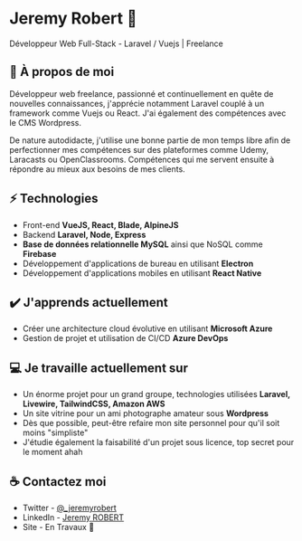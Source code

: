 # Jeremy Robert 👋
Développeur Web Full-Stack - Laravel / Vuejs | Freelance

## 📘 À propos de moi
Développeur web freelance, passionné et continuellement en quête de nouvelles connaissances, j'apprécie notamment Laravel couplé à un framework comme Vuejs ou React. J'ai également des compétences avec le CMS Wordpress.

De nature autodidacte, j'utilise une bonne partie de mon temps libre afin de perfectionner mes compétences sur des plateformes comme Udemy, Laracasts ou OpenClassrooms. Compétences qui me servent ensuite à répondre au mieux aux besoins de mes clients.

## ⚡ Technologies
- Front-end **VueJS, React, Blade, AlpineJS**
- Backend **Laravel, Node, Express**
- **Base de données relationnelle MySQL** ainsi que NoSQL comme **Firebase**
- Développement d'applications de bureau en utilisant **Electron**
- Développement d'applications mobiles en utilisant **React Native**

## ✔️ J'apprends actuellement
- Créer une architecture cloud évolutive en utilisant **Microsoft Azure**
- Gestion de projet et utilisation de CI/CD **Azure DevOps**

## 💻 Je travaille actuellement sur
- Un énorme projet pour un grand groupe, technologies utilisées **Laravel, Livewire, TailwindCSS, Amazon AWS** 
- Un site vitrine pour un ami photographe amateur sous **Wordpress**
- Dès que possible, peut-être refaire mon site personnel pour qu'il soit moins "simpliste"
- J'étudie également la faisabilité d'un projet sous licence, top secret pour le moment ahah

## ☕ Contactez moi
- Twitter - [@_jeremyrobert](https://twitter.com/_jeremyrobert)
- LinkedIn - [Jeremy ROBERT](https://in.linkedin.com/in/jeremy-robert)
- Site - En Travaux 🚧
